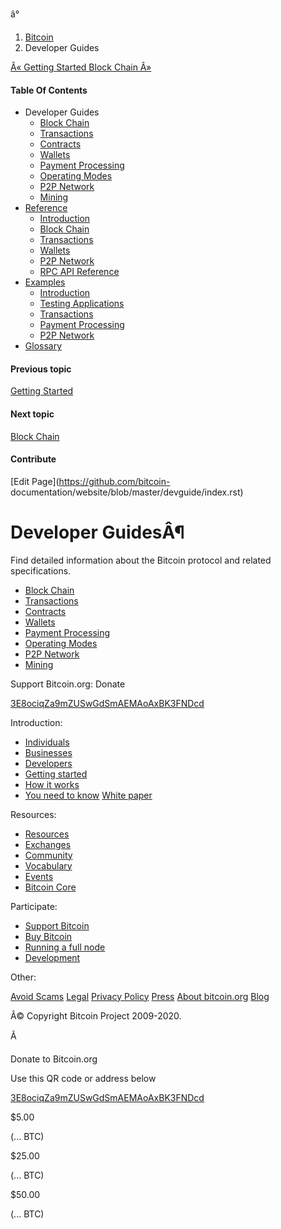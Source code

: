 [ ](../index.html) â°

  1. [Bitcoin](../index.html)
  2. Developer Guides

[ Â« Getting Started ](../index.html "Previous Chapter: Getting Started") [
Block Chain Â» ](block_chain.html "Next Chapter: Block Chain")

#### Table Of Contents

  * Developer Guides
    * [Block Chain](block_chain.html)
    * [Transactions](transactions.html)
    * [Contracts](contracts.html)
    * [Wallets](wallets.html)
    * [Payment Processing](payment_processing.html)
    * [Operating Modes](operating_modes.html)
    * [P2P Network](p2p_network.html)
    * [Mining](mining.html)
  * [Reference](../reference/index.html)
    * [Introduction](../reference/intro.html)
    * [Block Chain](../reference/block_chain.html)
    * [Transactions](../reference/transactions.html)
    * [Wallets](../reference/wallets.html)
    * [P2P Network](../reference/p2p_networking.html)
    * [RPC API Reference](../reference/rpc/index.html)
  * [Examples](../examples/index.html)
    * [Introduction](../examples/intro.html)
    * [Testing Applications](../examples/testing.html)
    * [Transactions](../examples/transactions.html)
    * [Payment Processing](../examples/payment_processing.html)
    * [P2P Network](../examples/p2p_networking.html)
  * [Glossary](../glossary.html)

#### Previous topic

[Getting Started](../index.html "previous chapter")

#### Next topic

[Block Chain](block_chain.html "next chapter")

#### Contribute

[Edit Page](https://github.com/bitcoin-
documentation/website/blob/master/devguide/index.rst)

# Developer GuidesÂ¶

Find detailed information about the Bitcoin protocol and related
specifications.

  * [Block Chain](block_chain.html)
  * [Transactions](transactions.html)
  * [Contracts](contracts.html)
  * [Wallets](wallets.html)
  * [Payment Processing](payment_processing.html)
  * [Operating Modes](operating_modes.html)
  * [P2P Network](p2p_network.html)
  * [Mining](mining.html)

[ ](https://bitcoin.org/)

Support Bitcoin.org: Donate

[3E8ociqZa9mZUSwGdSmAEMAoAxBK3FNDcd](bitcoin:3E8ociqZa9mZUSwGdSmAEMAoAxBK3FNDcd)

Introduction:

  * [Individuals](https://bitcoin.org/en/bitcoin-for-individuals)
  * [Businesses](https://bitcoin.org/en/bitcoin-for-businesses)
  * [Developers](https://developer.bitcoin.org/)
  * [Getting started](https://bitcoin.org/en/getting-started)
  * [How it works](https://bitcoin.org/en/how-it-works)
  * [You need to know](https://bitcoin.org/en/you-need-to-know)
[White paper](https://bitcoin.org/en/bitcoin-paper)

Resources:

  * [Resources](https://bitcoin.org/en/resources)
  * [Exchanges](https://bitcoin.org/en/exchanges)
  * [Community](https://bitcoin.org/en/community)
  * [Vocabulary](https://bitcoin.org/en/vocabulary)
  * [Events](https://bitcoin.org/en/events)
  * [Bitcoin Core](https://bitcoin.org/en/bitcoin-core/)

Participate:

  * [Support Bitcoin](https://bitcoin.org/en/support-bitcoin)
  * [Buy Bitcoin](https://bitcoin.org/en/buy)
  * [Running a full node](https://bitcoin.org/en/full-node)
  * [Development](https://bitcoin.org/en/development)

Other:

[Avoid Scams](https://bitcoin.org/en/scams)
[Legal](https://bitcoin.org/en/legal) [Privacy
Policy](https://bitcoin.org/en/privacy) [Press](https://bitcoin.org/en/press)
[About bitcoin.org](https://bitcoin.org/en/about-us)
[Blog](https://bitcoin.org/en/blog)

Â© Copyright Bitcoin Project 2009-2020.

Ã

Donate to Bitcoin.org

Use this QR code or address below

[ 3E8ociqZa9mZUSwGdSmAEMAoAxBK3FNDcd
](bitcoin:3E8ociqZa9mZUSwGdSmAEMAoAxBK3FNDcd)

$5.00

(... BTC)

$25.00

(... BTC)

$50.00

(... BTC)

